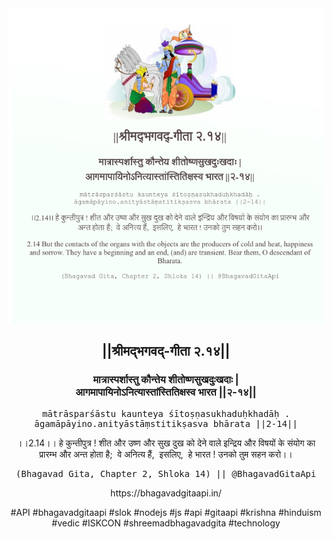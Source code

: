 <img src="../../asset/BG_2_14.png"/>
<center><h2>||श्रीमद्‍भगवद्‍-गीता २.१४||</h2>
<h3>मात्रास्पर्शास्तु कौन्तेय शीतोष्णसुखदुःखदाः |<br/>आगमापायिनोऽनित्यास्तांस्तितिक्षस्व भारत ||२-१४||</h3>
<pre>mātrāsparśāstu kaunteya śītoṣṇasukhaduḥkhadāḥ .<br/>āgamāpāyino.anityāstāṃstitikṣasva bhārata ||2-14||</pre>
<p>।।2.14।। हे कुन्तीपुत्र ! शीत और उष्ण और सुख दुख को देने वाले इन्द्रिय और विषयों के संयोग का प्रारम्भ और अन्त होता है;  वे अनित्य हैं,  इसलिए,  हे भारत ! उनको तुम सहन करो।।</p>
<pre>(Bhagavad Gita, Chapter 2, Shloka 14) || @BhagavadGitaApi</pre><p>https://bhagavadgitaapi.in/</p><p>#API #bhagavadgitaapi #slok #nodejs #js #api #gitaapi #krishna #hinduism #vedic #ISKCON #shreemadbhagavadgita #technology</p></center>